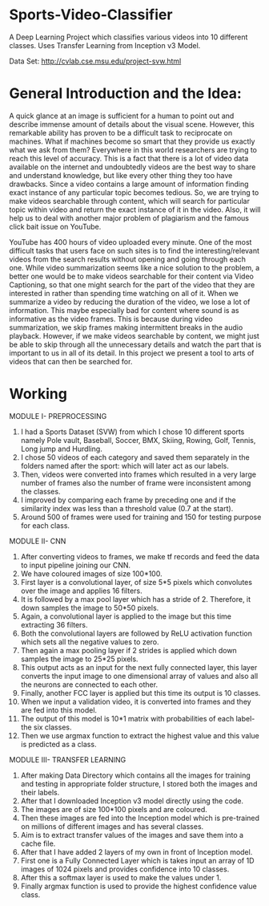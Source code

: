 # Sports-Video-Classifier
A Deep Learning Project which classifies various videos into 10 different classes.
Uses Transfer Learning from Inception v3 Model.

Data Set: http://cvlab.cse.msu.edu/project-svw.html

# General Introduction and the Idea: 

A quick glance at an image is sufficient for a human to point out and describe immense amount of details about the visual scene. However, this remarkable ability has proven to be a difficult task to reciprocate on machines. What if machines become so smart that they provide us exactly what we ask from them? Everywhere in this world researchers are trying to reach this level of accuracy. This is a fact that there is a lot of video data available on the internet and undoubtedly videos are the best way to share and understand knowledge, but like every other thing they too have drawbacks. Since a video contains a large amount of information finding exact instance of any particular topic becomes tedious. So, we are trying to make videos searchable through content, which will search for particular topic within video and return the exact instance of it in the video. Also, it will help us to deal with another major problem of plagiarism and the famous click bait issue on YouTube.

YouTube has 400 hours of video uploaded every minute. One of the most difficult tasks that users face on such sites is to find the interesting/relevant videos from the search results without opening and going through each one. While video summarization seems like a nice solution to the problem, a better one would be to make videos searchable for their content via Video Captioning, so that one might search for the part of the video that they are interested in rather than spending time watching on all of it. When we summarize a video by reducing the duration of the video, we lose a lot of information. This maybe especially bad for content where sound is as informative as the video frames. This is because during video summarization, we skip frames making intermittent breaks in the audio playback. However, if we make videos searchable by content, we might just be able to skip through all the unnecessary details and watch the part that is important to us in all of its detail. In this project we present a tool to arts of videos that can then be searched for.

# Working

MODULE I- PREPROCESSING

1. I had a Sports Dataset (SVW) from which I chose 10 different sports namely Pole vault, Baseball, Soccer, BMX, Skiing, Rowing, Golf, Tennis, Long jump and Hurdling.
2. I chose 50 videos of each category and saved them separately in the folders named after the sport: which will later act as our labels.
3. Then, videos were converted into frames which resulted in a very large number of frames also the number of frame were inconsistent among the classes.
4. I improved by comparing each frame by preceding one and if the similarity index was less than a threshold value (0.7 at the start).
5. Around 500 of frames were used for training and 150 for testing purpose for each class.

MODULE II- CNN

1. After converting videos to frames, we make tf records and feed the data to input pipeline joining our CNN.
2. We have coloured images of size 100*100.
3. First layer is a convolutional layer, of size 5*5 pixels which convolutes over the image and applies 16 filters.
4. It is followed by a max pool layer which has a stride of 2. Therefore, it down samples the image to 50*50 pixels.
5. Again, a convolutional layer is applied to the image but this time extracting 36 filters.
6. Both the convolutional layers are followed by ReLU activation function which sets all the negative values to zero.
7. Then again a max pooling layer if 2 strides is applied which down samples the image to 25*25 pixels.
8. This output acts as an input for the next fully connected layer, this layer converts the input image to one dimensional array of values and also all the neurons are connected to each other.
9. Finally, another FCC layer is applied but this time its output is 10 classes.
10. When we input a validation video, it is converted into frames and they are fed into this model.
11. The output of this model is 10*1 matrix with probabilities of each label- the six classes.
12. Then we use argmax function to extract the highest value and this value is predicted as a class.

MODULE III- TRANSFER LEARNING

1. After making Data Directory which contains all the images for training and testing in appropriate folder structure, I stored both the images and their labels.
2. After that I downloaded Inception v3 model directly using the code.
3. The images are of size 100*100 pixels and are coloured.
4. Then these images are fed into the Inception model which is pre-trained on millions of different images and has several classes.
5. Aim is to extract transfer values of the images and save them into a cache file.
6. After that I have added 2 layers of my own in front of Inception model.
7. First one is a Fully Connected Layer which is takes input an array of 1D images of 1024 pixels and provides confidence into 10 classes.
8. After this a softmax layer is used to make the values under 1.
9. Finally argmax function is used to provide the highest confidence value class.


